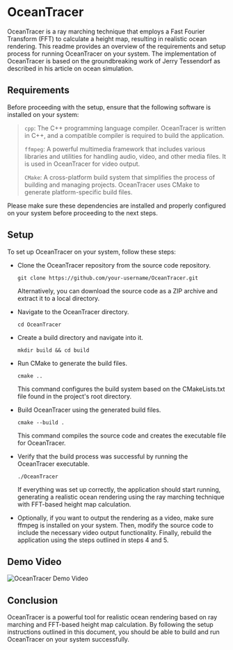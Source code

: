 # OceanTracer

OceanTracer is a ray marching technique that employs a Fast Fourier Transform (FFT) to calculate a height map, resulting in realistic ocean rendering. This readme provides an overview of the requirements and setup process for running OceanTracer on your system. The implementation of OceanTracer is based on the groundbreaking work of Jerry Tessendorf as described in his article on ocean simulation.

## Requirements
Before proceeding with the setup, ensure that the following software is installed on your system:
> `cpp`: The C++ programming language compiler. OceanTracer is written in C++, and a compatible compiler is required to build the application.
> 
> `ffmpeg`: A powerful multimedia framework that includes various libraries and utilities for handling audio, video, and other media files. It is used in OceanTracer for video output.
> 
> `CMake`: A cross-platform build system that simplifies the process of building and managing projects. OceanTracer uses CMake to generate platform-specific build files.

Please make sure these dependencies are installed and properly configured on your system before proceeding to the next steps.

## Setup
To set up OceanTracer on your system, follow these steps:

* Clone the OceanTracer repository from the source code repository.
  
  ```git clone https://github.com/your-username/OceanTracer.git```
  
  Alternatively, you can download the source code as a ZIP archive and extract it to a local directory.

* Navigate to the OceanTracer directory.

  ```cd OceanTracer```

* Create a build directory and navigate into it.

  ```mkdir build && cd build```

* Run CMake to generate the build files.

  ```cmake ..```

  This command configures the build system based on the CMakeLists.txt file found in the project's root directory.

* Build OceanTracer using the generated build files.

  ```cmake --build .```

  This command compiles the source code and creates the executable file for OceanTracer.

* Verify that the build process was successful by running the OceanTracer executable.

  ```./OceanTracer```

  If everything was set up correctly, the application should start running, generating a realistic ocean rendering using the ray marching technique with FFT-based height map calculation.

* Optionally, if you want to output the rendering as a video, make sure ffmpeg is installed on your system. Then, modify the source code to include the necessary video output functionality.      Finally, rebuild the application using the steps outlined in steps 4 and 5.

## Demo Video

![OceanTracer Demo Video](https://drive.google.com/file/d/1ZbXLDkREuuRnK0BFFeWSVYsWgASMPpiO/view?usp=drive_link)

## Conclusion
OceanTracer is a powerful tool for realistic ocean rendering based on ray marching and FFT-based height map calculation. By following the setup instructions outlined in this document, you should be able to build and run OceanTracer on your system successfully.
